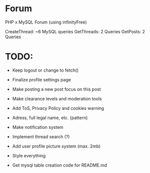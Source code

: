 # Forum

PHP x MySQL Forum (using infinityFree)

CreateThread: ~6 MySQL queries
GetThreads: 2 Queries
GetPosts: 2 Queries

# TODO:

- Keep logout or change to fetch()
- Finalize profile settings page
- Make posting a new post focus on this post

- Make clearance levels and moderation tools
- Add ToS, Privacy Policy and cookies warning
- Adress, full legal name, etc. (pattern)
- Make notification system
- Implement thread search (?)
- Add user profile picture system (max. 2mb)

- Style everything
- Get mysql table creation code for README.md
